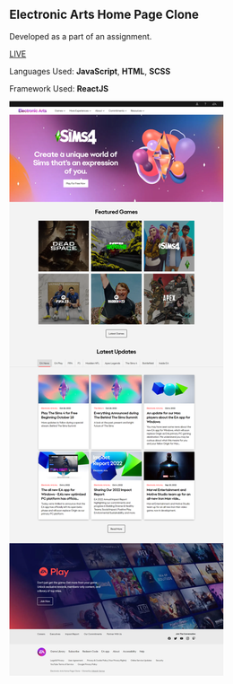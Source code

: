 ## Electronic Arts Home Page Clone

Developed as a part of an assignment.

[LIVE](https://n3r4zzurr0.in/totalitycorp-frontend-challenge)

Languages Used: **JavaScript**, **HTML**, **SCSS**

Framework Used: **ReactJS**


![Full Screenshot](https://raw.githubusercontent.com/n3r4zzurr0/n3r4zzurr0.github.io/main/static/ea-full-screenshot.png)
